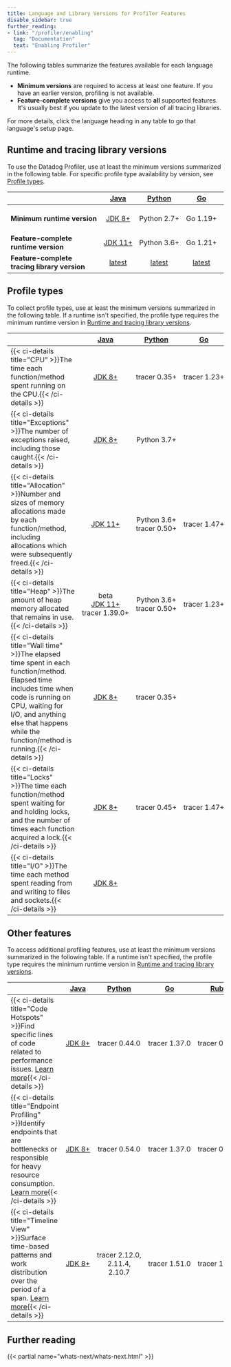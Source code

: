 ```yaml
---
title: Language and Library Versions for Profiler Features
disable_sidebar: true
further_reading:
- link: "/profiler/enabling"
  tag: "Documentation"
  text: "Enabling Profiler"
---
```


The following tables summarize the features available for each language runtime.
- **Minimum versions** are required to access at least one feature. If you have an earlier version, profiling is not available.
- **Feature-complete versions** give you access to **all** supported features. It's usually best if you update to the latest version of all tracing libraries.

<div class="alert alert-info">For more details, click the language heading in any table to go that language's setup page.</div>


## Runtime and tracing library versions

To use the Datadog Profiler, use at least the minimum versions summarized in the following table. For specific profile type availability by version, see [Profile types](#profile-types).

|                                   |  [Java][1]   |   [Python][2]    |    [Go][3]    |   [Ruby][4]    | [Node.js][5]  |  [.NET][6]  |   [PHP][7]    | [Rust/C/C++][8] |
|-----------------------------------|:------------:|:----------------:|:-------------:|:--------------:|:-------------:|:-----------------------------------------------------------------------:|:-------------:|:---------------:|
| <strong>Minimum&nbsp;runtime&nbsp;version</strong> | [JDK&nbsp;8+][17]  | Python&nbsp;2.7+ | Go&nbsp;1.19+ | Ruby&nbsp;2.5+ | Node&nbsp;14+ | .NET&nbsp;Core&nbsp;2.1+, .NET&nbsp;5+, .NET&nbsp;Framework&nbsp;4.6.1+ | PHP&nbsp;7.1+ |                 |
| <strong>Feature-complete runtime version</strong>       | [JDK&nbsp;11+][17] | Python&nbsp;3.6+ | Go&nbsp;1.21+ | Ruby&nbsp;3.1+ | Node&nbsp;18+ |                              .NET&nbsp;7+                               | PHP&nbsp;8.0+ |                 |
| <strong>Feature-complete tracing library version</strong>        | [latest][9]  |   [latest][10]   | [latest][11]  |  [latest][12]  | [latest][13]  |                              [latest][14]                               | [latest][15]  |  [latest][16]   |

## Profile types

To collect profile types, use at least the minimum versions summarized in the following table. If a runtime isn't specified, the profile type requires the minimum runtime version in [Runtime and tracing library versions](#runtime-and-tracing-library-versions).

| <div style="width:150px"><div>    |                     [Java][1]                     | [Python][2]  |  [Go][3]   |  [Ruby][4] |   [Node.js][5]  |  [.NET][6]   |   [PHP][7]  | [Rust/C/C++][8] |
|-----------------------------------|:-------------------------------------------------:|:-------:|:------------:|:------:|:---------:|:-------:|:------:|:----------:|
| {{< ci-details title="CPU" >}}The time each function/method spent running on the CPU.{{< /ci-details >}}   |                 [JDK&nbsp;8+][17]                 | tracer&nbsp;0.35+ | tracer&nbsp;1.23+ | tracer&nbsp;0.48+ | tracer&nbsp;5.11.0,<br>4.35.0, 3.56.0 | tracer&nbsp;2.15+ | tracer&nbsp;0.71+  | beta<br>ddprof&nbsp;0.1+ |
| {{< ci-details title="Exceptions" >}}The number of exceptions raised, including those caught.{{< /ci-details >}}   |                 [JDK&nbsp;8+][17]                 | Python 3.7+ |       |       |       | .NET 5+<br>tracer&nbsp;2.31+ |  tracer&nbsp;0.96+  |       |
| {{< ci-details title="Allocation" >}}Number and sizes of memory allocations made by each function/method, including allocations which were subsequently freed.{{< /ci-details >}}   |                [JDK&nbsp;11+][17]                 | Python 3.6+<br>tracer&nbsp;0.50+ | tracer&nbsp;1.47+ | tracer 2.3.0+ |       | beta<br>.NET 6+<br>tracer&nbsp;2.18+ | tracer&nbsp;0.88+ | beta<br>ddprof&nbsp;0.9.3 |
| {{< ci-details title="Heap" >}}The amount of heap memory allocated that remains in use.{{< /ci-details >}}   | beta<br>[JDK&nbsp;11+][17]<br>tracer&nbsp;1.39.0+ | Python 3.6+<br> tracer&nbsp;0.50+ | tracer&nbsp;1.23+ | alpha<br>Ruby 2.7+<br>tracer&nbsp;2.3.0+ | tracer&nbsp;0.23+ | beta<br>.NET 7+<br>tracer&nbsp;2.22+ |       | beta<br>ddprof&nbsp;0.15+ |
| {{< ci-details title="Wall time" >}}The elapsed time spent in each function/method. Elapsed time includes time when code is running on CPU, waiting for I/O, and anything else that happens while the function/method is running.{{< /ci-details >}}   |                 [JDK&nbsp;8+][17]                 | tracer&nbsp;0.35+ |       | tracer&nbsp;0.48+ | tracer&nbsp;0.23+ | tracer&nbsp;2.7+ | tracer&nbsp;0.71+ |       |
| {{< ci-details title="Locks" >}}The time each function/method spent waiting for and holding locks, and the number of times each function acquired a lock.{{< /ci-details >}}   |                 [JDK&nbsp;8+][17]                 | tracer&nbsp;0.45+ | tracer&nbsp;1.47+ |      |       | .NET 5+ and .NET Framework beta (requires Datadog Agent 7.51+)<br>tracer&nbsp;2.49+ |       |      |
| {{< ci-details title="I/O" >}}The time each method spent reading from and writing to files and sockets.{{< /ci-details >}}   |                 [JDK&nbsp;8+][17]                 |       |       |       |       |       |       |       |


## Other features

To access additional profiling features, use at least the minimum versions summarized in the following table. If a runtime isn't specified, the profile type requires the minimum runtime version in [Runtime and tracing library versions](#runtime-and-tracing-library-versions).

|                                   | [Java][1]  | [Python][2]  |  [Go][3]   |  [Ruby][4] |   [Node.js][5]  |  [.NET][6]   |   [PHP][7]  | [Rust/C/C++][8] |
|-----------------------------------|:-------:|:-------:|:------------:|:------:|:---------:|:-------:|:------:|:----------:|
| {{< ci-details title="Code Hotspots" >}}Find specific lines of code related to performance issues. <a href="/profiler/connect_traces_and_profiles/#identify-code-hotspots-in-slow-traces">Learn more</a>{{< /ci-details >}}   | [JDK&nbsp;8+][17] | tracer&nbsp;0.44.0 | tracer&nbsp;1.37.0 | tracer&nbsp;0.48.0 | tracer&nbsp;5.0.0,<br>4.24.0, 3.45.0 | tracer&nbsp;2.7.0 | tracer&nbsp;0.71.0 |      |
| {{< ci-details title="Endpoint Profiling" >}}Identify endpoints that are bottlenecks or responsible for heavy resource consumption. <a href="/profiler/connect_traces_and_profiles/#endpoint-profiling">Learn more</a>{{< /ci-details >}}   | [JDK&nbsp;8+][17] | tracer&nbsp;0.54.0 | tracer&nbsp;1.37.0 | tracer&nbsp;0.52.0 | tracer&nbsp;5.0.0,<br>4.24.0, 3.45.0 | tracer&nbsp;2.15.0 | tracer&nbsp;0.79.0 |      |
| {{< ci-details title="Timeline View" >}}Surface time-based patterns and work distribution over the period of a span. <a href="/profiler/connect_traces_and_profiles/#span-execution-timeline-view">Learn more</a>{{< /ci-details >}}   | [JDK&nbsp;8+][17] | tracer&nbsp;2.12.0,<br>2.11.4, 2.10.7 | tracer&nbsp;1.51.0 | tracer&nbsp;1.21.1 | tracer&nbsp;5.11.0,<br>4.35.0, 3.56.0 | tracer&nbsp;2.30.0 | tracer&nbsp;0.89.0 |      |

## Further reading

{{< partial name="whats-next/whats-next.html" >}}

[1]: /profiler/enabling/java/
[2]: /profiler/enabling/python/
[3]: /profiler/enabling/go/
[4]: /profiler/enabling/ruby/
[5]: /profiler/enabling/nodejs/
[6]: /profiler/enabling/dotnet/
[7]: /profiler/enabling/php/
[8]: /profiler/enabling/ddprof/
[9]: https://github.com/DataDog/dd-trace-java/releases
[10]: https://github.com/DataDog/dd-trace-py/releases
[11]: https://github.com/DataDog/dd-trace-go/releases
[12]: https://github.com/DataDog/dd-trace-rb/releases
[13]: https://github.com/DataDog/dd-trace-js/releases
[14]: https://github.com/DataDog/dd-trace-dotnet/releases
[15]: https://github.com/DataDog/dd-trace-php/releases
[16]: https://github.com/DataDog/ddprof/releases
[17]: /profiler/enabling/java/#requirements
[18]: /profiler/connect_traces_and_profiles/#identify-code-hotspots-in-slow-traces
[19]: /profiler/connect_traces_and_profiles/#endpoint-profiling
[20]: /profiler/connect_traces_and_profiles/#span-execution-timeline-view
